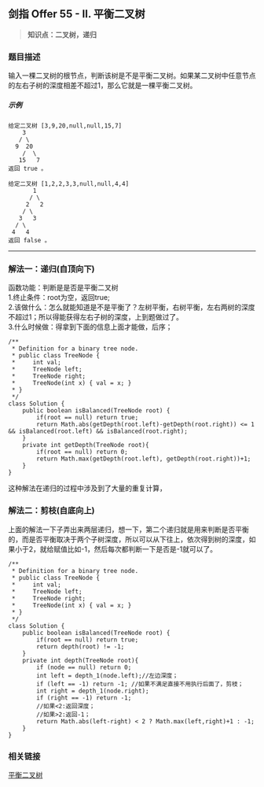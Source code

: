 ## 剑指 Offer 55 - II. 平衡二叉树
> **知识点：二叉树，递归**
### 题目描述

输入一棵二叉树的根节点，判断该树是不是平衡二叉树。如果某二叉树中任意节点的左右子树的深度相差不超过1，那么它就是一棵平衡二叉树。

##### 示例
```
给定二叉树 [3,9,20,null,null,15,7]
    3
   / \
  9  20
    /  \
   15   7
返回 true 。

给定二叉树 [1,2,2,3,3,null,null,4,4]
       1
      / \
     2   2
    / \
   3   3
  / \
 4   4
返回 false 。
```
---
### 解法一：递归(自顶向下)

函数功能：判断是是否是平衡二叉树     
1.终止条件：root为空，返回true;   
2.该做什么：怎么就能知道是不是平衡了？左树平衡，右树平衡，左右两树的深度不超过1；所以得能获得左右子树的深度，上到题做过了。      
3.什么时候做：得拿到下面的信息上面才能做，后序；     
```
/**
 * Definition for a binary tree node.
 * public class TreeNode {
 *     int val;
 *     TreeNode left;
 *     TreeNode right;
 *     TreeNode(int x) { val = x; }
 * }
 */
class Solution {
    public boolean isBalanced(TreeNode root) {
        if(root == null) return true;
        return Math.abs(getDepth(root.left)-getDepth(root.right)) <= 1 && isBalanced(root.left) && isBalanced(root.right);
    }
    private int getDepth(TreeNode root){
        if(root == null) return 0;
        return Math.max(getDepth(root.left), getDepth(root.right))+1;
    }
}
```
这种解法在递归的过程中涉及到了大量的重复计算，
### 解法二：剪枝(自底向上)       
上面的解法一下子弄出来两层递归，想一下，第二个递归就是用来判断是否平衡的，而是否平衡取决于两个子树深度，所以可以从下往上，依次得到树的深度，如果小于2，就给赋值比如-1，然后每次都判断一下是否是-1就可以了。    

```
/**
 * Definition for a binary tree node.
 * public class TreeNode {
 *     int val;
 *     TreeNode left;
 *     TreeNode right;
 *     TreeNode(int x) { val = x; }
 * }
 */
class Solution {
    public boolean isBalanced(TreeNode root) {
        if(root == null) return true;
        return depth(root) != -1;
    }
    private int depth(TreeNode root){
        if (node == null) return 0;
        int left = depth_1(node.left);//左边深度；
        if (left == -1) return -1; //如果不满足直接不用执行后面了，剪枝；
        int right = depth_1(node.right);
        if (right == -1) return -1;
        //如果<2:返回深度；
        //如果>2:返回-1；
        return Math.abs(left-right) < 2 ? Math.max(left,right)+1 : -1;     
    }
}
```
### 相关链接
[平衡二叉树](https://leetcode-cn.com/problems/ping-heng-er-cha-shu-lcof/solution/mian-shi-ti-55-ii-ping-heng-er-cha-shu-cong-di-zhi/)
